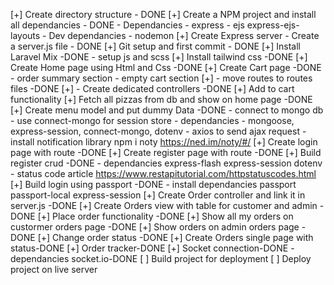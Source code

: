[+] Create directory structure - DONE
[+] Create a NPM project and install all dependancies - DONE
    - Dependancies
        - express
        - ejs express-ejs-layouts
    - Dev dependancies
        - nodemon
[+] Create Express server - Create a server.js file - DONE
[+] Git setup and first commit - DONE
[+] Install Laravel Mix -DONE
    - setup js and scss
[+] Install tailwind css -DONE
[+] Create Home page using Html and Css -DONE
[+] Create Cart page -DONE
    - order summary section
    - empty cart section
[+] - move routes to routes files -DONE
[+] - Create dedicated controllers -DONE
[+] Add to cart functionality
    [+] Fetch all pizzas from db and show on home page -DONE
    [+] Create menu model and put dummy Data -DONE
        - connect to mongo db
        - use connect-mongo for session store
            - dependancies
                - mongoose, express-session, connect-mongo, dotenv
    - axios to send ajax request
    - install notification library npm i noty   https://ned.im/noty/#/
[+] Create login page with route  -DONE
[+] Create register page with route -DONE
[+] Build register crud -DONE
    - dependancies express-flash express-session dotenv
    - status code article https://www.restapitutorial.com/httpstatuscodes.html
[+] Build login using passport -DONE
    - install dependancies passport passport-local express-session
[+] Create Order controller and link it in server.js -DONE
[+] Create Orders view with table for customer and admin -DONE
[+] Place order functionality -DONE
[+] Show all my orders on custormer orders page -DONE
[+] Show orders on admin orders page -DONE
[+] Change order status -DONE
[+] Create Orders single page with status-DONE
[+] Order tracker-DONE
    [+] Socket connection-DONE
        - dependancies socket.io-DONE
[ ] Build project for deployment
[ ] Deploy project on live server